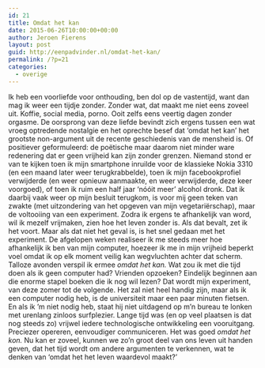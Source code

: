 ```yaml
---
id: 21
title: Omdat het kan
date: 2015-06-26T10:00:00+00:00
author: Jeroen Fierens
layout: post
guid: http://eenpadvinder.nl/omdat-het-kan/
permalink: /?p=21
categories:
  - overige
---
```

Ik heb een voorliefde voor onthouding, ben dol op de vastentijd, want dan mag ik weer een tijdje zonder. Zonder wat, dat maakt me niet eens zoveel uit. Koffie, social media, porno. Ooit zelfs eens veertig dagen zonder orgasme. De oorsprong van deze liefde bevindt zich ergens tussen een wat vroeg optredende nostalgie en het oprechte besef dat ‘omdat het kan’ het grootste non-argument uit de recente geschiedenis van de mensheid is. Of positiever geformuleerd: de poëtische maar daarom niet minder ware redenering dat er geen vrijheid kan zijn zonder grenzen.  Niemand stond er van te kijken toen ik mijn smartphone inruilde voor de klassieke Nokia 3310 (en een maand later weer terugkrabbelde), toen ik mijn facebookprofiel verwijderde (en weer opnieuw aanmaakte, en weer verwijderde, deze keer voorgoed), of toen ik ruim een half jaar ‘nóóit meer’ alcohol dronk. Dat ik daarbij vaak weer op mijn besluit terugkom, is voor mij geen teken van zwakte (met uitzondering van het opgeven van mijn vegetariërschap), maar de voltooiing van een experiment. Zodra ik ergens te afhankelijk van word, wil ik mezelf vrijmaken, zien hoe het leven zonder is. Als dat bevalt, zet ik het voort. Maar als dat niet het geval is, is het snel gedaan met het experiment.  De afgelopen weken realiseer ik me steeds meer hoe afhankelijk ik ben van mijn computer, hoezeer ik me in mijn vrijheid beperkt voel omdat ik op elk moment veilig kan wegvluchten achter dat scherm. Talloze avonden verspil ik ermee _omdat het kan._ Wat zou ik met die tijd doen als ik geen computer had? Vrienden opzoeken? Eindelijk beginnen aan die enorme stapel boeken die ik nog wil lezen? Dat wordt mijn experiment, van deze zomer tot de volgende. Het zal niet heel handig zijn, maar als ik een computer nodig heb, is de universiteit maar een paar minuten fietsen. En als ik ’m niet nodig heb, staat hij niet uitdagend op m’n bureau te lonken met urenlang zinloos surfplezier.  Lange tijd was (en op veel plaatsen is dat nog steeds zo) vrijwel iedere technologische ontwikkeling een vooruitgang. Preciezer opereren, eenvoudiger communiceren. Het was goed _omdat het kon._ Nu kan er zoveel, kunnen we zo’n groot deel van ons leven uit handen geven, dat het tijd wordt om andere argumenten te verkennen, wat te denken van ‘omdat het het leven waardevol maakt?’